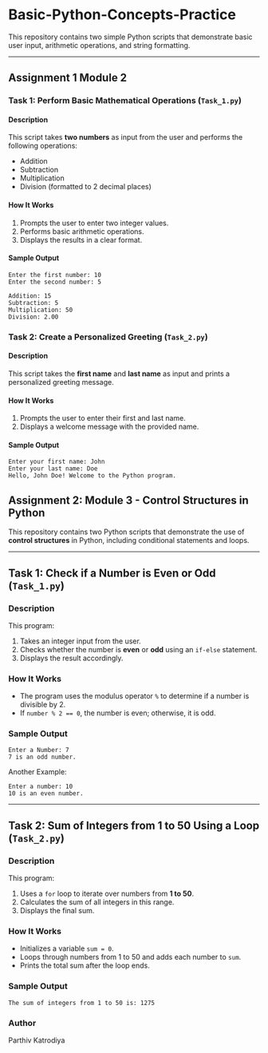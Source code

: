 # Basic-Python-Concepts-Practice


This repository contains two simple Python scripts that demonstrate basic user input, arithmetic operations, and string formatting.

---
## Assignment 1 Module 2 
### **Task 1: Perform Basic Mathematical Operations** (`Task_1.py`)

#### **Description**
This script takes **two numbers** as input from the user and performs the following operations:
- Addition
- Subtraction
- Multiplication
- Division (formatted to 2 decimal places)

#### **How It Works**
1. Prompts the user to enter two integer values.
2. Performs basic arithmetic operations.
3. Displays the results in a clear format.

#### **Sample Output**
```
Enter the first number: 10
Enter the second number: 5

Addition: 15
Subtraction: 5
Multiplication: 50
Division: 2.00
```

### **Task 2: Create a Personalized Greeting** (`Task_2.py`)

#### **Description**
This script takes the **first name** and **last name** as input and prints a personalized greeting message.

#### **How It Works**
1. Prompts the user to enter their first and last name.
2. Displays a welcome message with the provided name.

#### **Sample Output**
```
Enter your first name: John
Enter your last name: Doe
Hello, John Doe! Welcome to the Python program.
```


## Assignment 2: Module 3 - Control Structures in Python

This repository contains two Python scripts that demonstrate the use of **control structures** in Python, including conditional statements and loops.

---

## **Task 1: Check if a Number is Even or Odd** (`Task_1.py`)

### **Description**
This program:
1. Takes an integer input from the user.
2. Checks whether the number is **even** or **odd** using an `if-else` statement.
3. Displays the result accordingly.

### **How It Works**
- The program uses the modulus operator `%` to determine if a number is divisible by 2.
- If `number % 2 == 0`, the number is even; otherwise, it is odd.

### **Sample Output**
```
Enter a Number: 7
7 is an odd number.
```

Another Example:
```
Enter a number: 10
10 is an even number.
```

---

## **Task 2: Sum of Integers from 1 to 50 Using a Loop** (`Task_2.py`)

### **Description**
This program:
1. Uses a `for` loop to iterate over numbers from **1 to 50**.
2. Calculates the sum of all integers in this range.
3. Displays the final sum.

### **How It Works**
- Initializes a variable `sum = 0`.
- Loops through numbers from 1 to 50 and adds each number to `sum`.
- Prints the total sum after the loop ends.

### **Sample Output**
```
The sum of integers from 1 to 50 is: 1275
```



### **Author**
Parthiv Katrodiya
